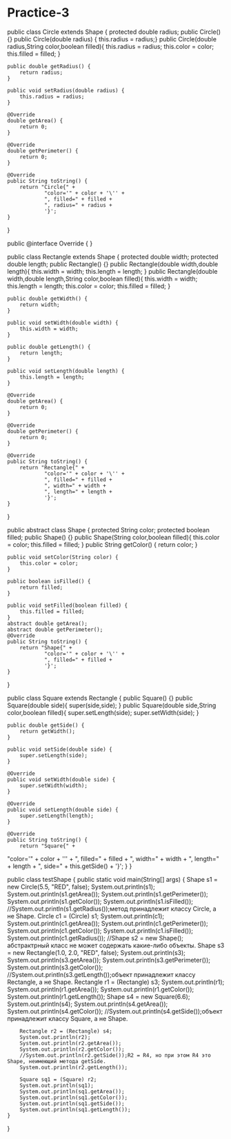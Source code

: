 # Practice-3

public class Circle extends Shape {
    protected double radius;
    public Circle() {}
    public Circle(double radius) {
        this.radius = radius;}
    public Circle(double radius,String color,boolean filled){
        this.radius = radius;
        this.color = color;
        this.filled = filled;
    }

    public double getRadius() {
        return radius;
    }

    public void setRadius(double radius) {
        this.radius = radius;
    }

    @Override
    double getArea() {
        return 0;
    }

    @Override
    double getPerimeter() {
        return 0;
    }

    @Override
    public String toString() {
        return "Circle{" +
                "color='" + color + '\'' +
                ", filled=" + filled +
                ", radius=" + radius +
                '}';
    }
}


public @interface Override {
}


public class Rectangle extends Shape {
    protected double width;
    protected double length;
    public Rectangle() {}
    public Rectangle(double width,double length){
        this.width = width;
        this.length = length;
    }
    public Rectangle(double width,double length,String color,boolean filled){
        this.width = width;
        this.length = length;
        this.color = color;
        this.filled = filled;
    }


    public double getWidth() {
        return width;
    }

    public void setWidth(double width) {
        this.width = width;
    }

    public double getLength() {
        return length;
    }

    public void setLength(double length) {
        this.length = length;
    }

    @Override
    double getArea() {
        return 0;
    }

    @Override
    double getPerimeter() {
        return 0;
    }

    @Override
    public String toString() {
        return "Rectangle{" +
                "color='" + color + '\'' +
                ", filled=" + filled +
                ", width=" + width +
                ", length=" + length +
                '}';
    }
}



public abstract class Shape {
    protected String color;
    protected boolean filled;
    public Shape() {}
    public Shape(String color,boolean filled){
        this.color = color;
        this.filled = filled;
    }
    public String getColor() {
        return color;
    }

    public void setColor(String color) {
        this.color = color;
    }

    public boolean isFilled() {
        return filled;
    }

    public void setFilled(boolean filled) {
        this.filled = filled;
    }
    abstract double getArea();
    abstract double getPerimeter();
    @Override
    public String toString() {
        return "Shape{" +
                "color='" + color + '\'' +
                ", filled=" + filled +
                '}';
    }


}



public class Square extends Rectangle
{
    public Square() {}
    public Square(double side){
        super(side,side);
    }
    public Square(double side,String color,boolean filled){
        super.setLength(side);
        super.setWidth(side);
    }

    public double getSide() {
        return getWidth();
    }

    public void setSide(double side) {
        super.setLength(side);
    }

    @Override
    public void setWidth(double side) {
        super.setWidth(width);
    }

    @Override
    public void setLength(double side) {
        super.setLength(length);
    }

    @Override
    public String toString() {
        return "Square{" +
"color='" + color + '\'' +
                ", filled=" + filled +
                ", width=" + width +
                ", length=" + length +
                ", side=" + this.getSide() +
                '}';
    }
}



public class testShape {
    public static void main(String[] args) {
        Shape s1 = new Circle(5.5, "RED", false);
        System.out.println(s1);
        System.out.println(s1.getArea());
        System.out.println(s1.getPerimeter());
        System.out.println(s1.getColor());
        System.out.println(s1.isFilled());
        //System.out.println(s1.getRadius());метод принадлежит классу Circle, а не Shape.
        Circle c1 = (Circle) s1;
        System.out.println(c1);
        System.out.println(c1.getArea());
        System.out.println(c1.getPerimeter());
        System.out.println(c1.getColor());
        System.out.println(c1.isFilled());
        System.out.println(c1.getRadius());
        //Shape s2 = new Shape(); абстрактрный класс не может содержать какие-либо объекты.
        Shape s3 = new Rectangle(1.0, 2.0, "RED", false);
        System.out.println(s3);
        System.out.println(s3.getArea());
        System.out.println(s3.getPerimeter());
        System.out.println(s3.getColor());
        //System.out.println(s3.getLength());объект принадлежит классу Rectangle, а не Shape.
        Rectangle r1 = (Rectangle) s3;
        System.out.println(r1);
        System.out.println(r1.getArea());
        System.out.println(r1.getColor());
        System.out.println(r1.getLength());
        Shape s4 = new Square(6.6);
        System.out.println(s4);
        System.out.println(s4.getArea());
        System.out.println(s4.getColor());
        //System.out.println(s4.getSide());объект принадлежит классу Square, а не Shape.

        Rectangle r2 = (Rectangle) s4;
        System.out.println(r2);
        System.out.println(r2.getArea());
        System.out.println(r2.getColor());
        //System.out.println(r2.getSide());R2 = R4, но при этом R4 это Shape, неимеющий метода getSide.
        System.out.println(r2.getLength());

        Square sq1 = (Square) r2;
        System.out.println(sq1);
        System.out.println(sq1.getArea());
        System.out.println(sq1.getColor());
        System.out.println(sq1.getSide());
        System.out.println(sq1.getLength());
    }
}
